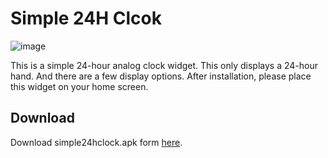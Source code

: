 # Simple 24H Clcok

![image](https://github.com/user-attachments/assets/af1155d5-9172-461b-8ca0-76679b933a89)

This is a simple 24-hour analog clock widget.
This only displays a 24-hour hand.
And there are a few display options.
After installation, please place this widget on your home screen.

## Download
Download simple24hclock.apk form [here](https://github.com/utubo/android-Simple24HClock/releases/latest).
